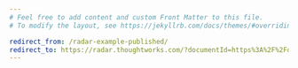 ```yaml
---
# Feel free to add content and custom Front Matter to this file.
# To modify the layout, see https://jekyllrb.com/docs/themes/#overriding-theme-defaults

redirect_from: /radar-example-published/
redirect_to: https://radar.thoughtworks.com/?documentId=https%3A%2F%2Fdocs.google.com%2Fspreadsheets%2Fd%2F14DJ0vVmytnVlJ8qcqsMyxsVvErus-p6XpuLkA0gQ814%2Fedit%3Fgid%3D582933419%23gid%3D582933419
---
```

